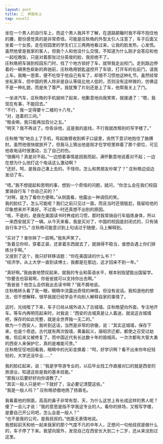 ```yaml
---
layout: post
title: 二　奔驰车上
tag: novel2
---
```


坐在一个男人的自行车上，而这个男人我并不了解，在道路颠簸时我不得不抱住他的腰，那份感觉真的是非常奇怪。可能是庄秋皓的外型太引人注意了，车子后面又坐着一个女孩，走在校园里的学生们三三两两地看过来，让我的脸发热，心发慌。虽然他曾是我家的客人，但我个人和他没什么交情，不知道为什么刚才会答应和他一起吃晚饭，只是对着那张过分英俊的脸，我拒绝不了。<br />
庄秋皓把车骑到校园东门时，找了个地方锁好了车，就带我走出校门。走到路边停着的一辆黑色崭新的奔驰前，庄秋皓用钥匙遥控开了车锁，打开车的右前门，请我上车。我略一思索，便不吃惊于他自己有车了，却很不习惯他这种礼节。虽然经常坐私家车，但中国的男人除非是自认等级比他人低的，否则没有这样做的，仿佛这不是一种礼貌，而是失了尊严。我犹豫了片刻还是上了车，他帮我关上了门。

一坐进汽车，庄秋皓的手机就响了起来，他歉意地向我笑笑，就接通了：“嗯，我现在有事，不能回去。”<br />
“不行，我一定得要十二楼的十八号。”<br />
“对，连着的三间。”<br />
“租金嘛，我只能再加百分之五。”<br />
“明天？我不再谈了。你告诉他，这是我的底线，不行我就改租别的写字楼了。”

庄秋皓“啪”地合上了手机，弯起胳臂收到裤子口袋里，突然下意识地抱住了胳膊肘。虽然他很快就放开了，但我马上猜出他是刚才在学校里摔着了那个部位，可见他收电话时很激动，忘了自己的伤。<br />
“很痛吗？真是对不起。”一边想着事情是因我而起，满怀歉意地说着对不起；一边在想为什么他打这个电话这么激动啊？<br />
“还好。呵，是我自己凑上去的，不怪你。怎么和男朋友吵架了？” 庄秋皓边说边发动了车。

“唔。”我不想提起和思明的事，想到一个奇怪的问题，就问，“你怎么会在我们校园里骑自行车？你自己买的？”<br />
“对啊，是为了看你方便嘛。”从侧面看，他露出一种调侃的笑。<br />
我的脸红了。怎么可能呢？我们之前只见过一面，而且当时还很尴尬，我留给他的印象想来并不美好。不过我一时还真想不出别的原因。<br />
“咳，不是的，是我在美国读书时养成的习惯，那时我常骑自行车锻炼身体，所以一来西安就买了一辆。从今天来看，我是买对了，中国的校园是封闭式的，只有骑自行车才行。” 庄秋皓可能意识到上句话过于随便，马上解释到。

“买对了？害你摔了一跤啊。”我失声笑了。<br />
“急着见你呗，穿着正装，还拿着东西就去了，就骑得不稳当，谁想会遇上你们排练分手啊。”<br />
又提到了这个，我只好转移话题：“你在美国读的什么书？”<br />
 “经济学。从上大学一直到读博士，我都是在那边，这才回来不到一年。”

“真好啊。”我由衷地赞叹起来，就我的专业和英语水平，根本别指望能出国留学。<br />
“你要去也容易啊，你爸爸就可以支持你出去啊。”<br />
“我爸爸？他怎么会供我出去读书啊？”我不屑地说。<br />
庄秋皓转头看了我一眼，眼睛中流露出奇怪的神情，但没有说话。我知道他的想法，但不想解释，很早我就已经学会不向别人解释自家的事情了。

这时，光线暗了下来，车子已经从城外进入了古城墙。庄秋皓望向外面，专注地开车。等车内再明亮起来时，对我说：“西安的古城真是让人着迷，就说这古城墙吧，保存的如此完整，就是全世界独一无二的。”<br />
做为一个西安人，我听到这话，当然是非常的骄傲，说：“其实这城墙，保存下来，也是个奇迹。古代就有两次毁墙，黄巢起义，唐昭宗迁都，都使之召受过劫难，但后来又被修复了。而中国近代有长达数十年的毁城风，一次次都有大智大勇的西安人来保护它，真的是难能可贵。”<br />
庄秋皓怔怔地回看我，眼睛中的光彩变换着：“呵，好学识啊？看不出来你年纪轻轻的，大学还没毕业……”

我的脸红起来，说：“我是学导游专业的，以后毕业找工作直接对口的就是西安的旅游业，知道这些是我的基本技能。”<br />
“那我以后要好好向你请教了。”<br />
“其实一般人只是听一下就好了，没必要记清楚这些。”<br />
“我是一般人吗？” 庄秋皓骄傲地扬了扬眉毛。

我看着他的侧面，高高的鼻子非常有型，天，为什么这世上有长成这样的男人呢？傻了一会儿才说：“我的意思是指不学我这专业的人。看你的排场，又租写字楼，是要自己开公司吧，怎么会是一般人？”<br />
“也不是我的公司，是我叔叔的。”他面无表情地说。<br />
我想起前天和他一起来我家的那个气度不凡的中年人，正想问一句他叔叔是做什么的，车子停了下来。我望向窗外，发现自己在西安长大到二十二岁，还从来没到过这里。
